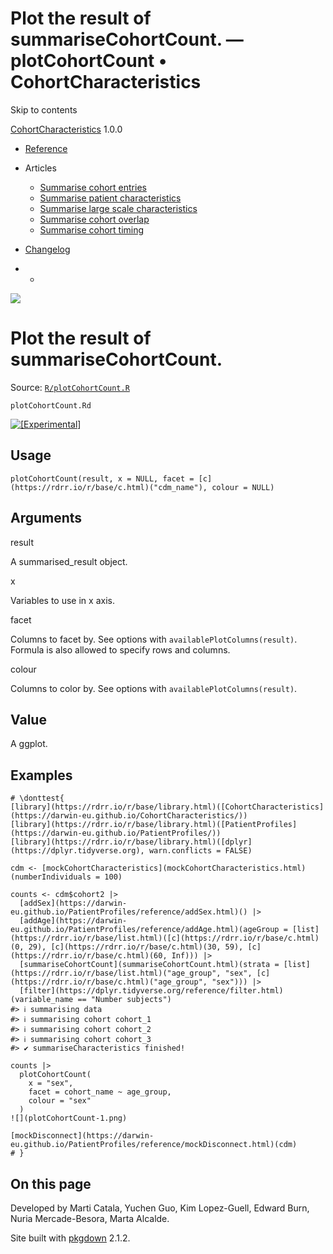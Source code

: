 # Plot the result of summariseCohortCount. — plotCohortCount • CohortCharacteristics

Skip to contents

[CohortCharacteristics](../index.html) 1.0.0

  * [Reference](../reference/index.html)
  * Articles
    * [Summarise cohort entries](../articles/summarise_cohort_entries.html)
    * [Summarise patient characteristics](../articles/summarise_characteristics.html)
    * [Summarise large scale characteristics](../articles/summarise_large_scale_characteristics.html)
    * [Summarise cohort overlap](../articles/summarise_cohort_overlap.html)
    * [Summarise cohort timing](../articles/summarise_cohort_timing.html)
  * [Changelog](../news/index.html)


  *   * [](https://github.com/darwin-eu/CohortCharacteristics/)



![](../logo.png)

# Plot the result of summariseCohortCount.

Source: [`R/plotCohortCount.R`](https://github.com/darwin-eu/CohortCharacteristics/blob/v1.0.0/R/plotCohortCount.R)

`plotCohortCount.Rd`

[![\[Experimental\]](figures/lifecycle-experimental.svg)](https://lifecycle.r-lib.org/articles/stages.html#experimental)

## Usage
    
    
    plotCohortCount(result, x = NULL, facet = [c](https://rdrr.io/r/base/c.html)("cdm_name"), colour = NULL)

## Arguments

result
    

A summarised_result object.

x
    

Variables to use in x axis.

facet
    

Columns to facet by. See options with `availablePlotColumns(result)`. Formula is also allowed to specify rows and columns.

colour
    

Columns to color by. See options with `availablePlotColumns(result)`.

## Value

A ggplot.

## Examples
    
    
    # \donttest{
    [library](https://rdrr.io/r/base/library.html)([CohortCharacteristics](https://darwin-eu.github.io/CohortCharacteristics/))
    [library](https://rdrr.io/r/base/library.html)([PatientProfiles](https://darwin-eu.github.io/PatientProfiles/))
    [library](https://rdrr.io/r/base/library.html)([dplyr](https://dplyr.tidyverse.org), warn.conflicts = FALSE)
    
    cdm <- [mockCohortCharacteristics](mockCohortCharacteristics.html)(numberIndividuals = 100)
    
    counts <- cdm$cohort2 |>
      [addSex](https://darwin-eu.github.io/PatientProfiles/reference/addSex.html)() |>
      [addAge](https://darwin-eu.github.io/PatientProfiles/reference/addAge.html)(ageGroup = [list](https://rdrr.io/r/base/list.html)([c](https://rdrr.io/r/base/c.html)(0, 29), [c](https://rdrr.io/r/base/c.html)(30, 59), [c](https://rdrr.io/r/base/c.html)(60, Inf))) |>
      [summariseCohortCount](summariseCohortCount.html)(strata = [list](https://rdrr.io/r/base/list.html)("age_group", "sex", [c](https://rdrr.io/r/base/c.html)("age_group", "sex"))) |>
      [filter](https://dplyr.tidyverse.org/reference/filter.html)(variable_name == "Number subjects")
    #> ℹ summarising data
    #> ℹ summarising cohort cohort_1
    #> ℹ summarising cohort cohort_2
    #> ℹ summarising cohort cohort_3
    #> ✔ summariseCharacteristics finished!
    
    counts |>
      plotCohortCount(
        x = "sex",
        facet = cohort_name ~ age_group,
        colour = "sex"
      )
    ![](plotCohortCount-1.png)
    
    [mockDisconnect](https://darwin-eu.github.io/PatientProfiles/reference/mockDisconnect.html)(cdm)
    # }
    
    

## On this page

Developed by Marti Catala, Yuchen Guo, Kim Lopez-Guell, Edward Burn, Nuria Mercade-Besora, Marta Alcalde.

Site built with [pkgdown](https://pkgdown.r-lib.org/) 2.1.2.
